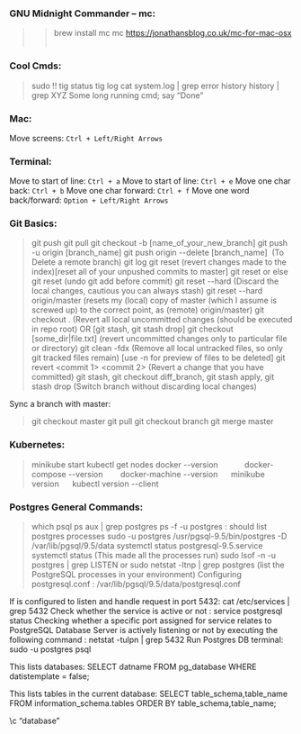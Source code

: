 ### GNU Midnight Commander – mc: 
>> brew install mc
>> mc
https://jonathansblog.co.uk/mc-for-mac-osx
 
 
### Cool Cmds:
> sudo !!
> tig status
> tig log
> cat system.log | grep error
> history
> history | grep XYZ
Some long running cmd; say “Done”

### Mac:
Move screens: `Ctrl + Left/Right Arrows`

### Terminal:
Move to start of line: `Ctrl + a`
Move to start of line: `Ctrl + e`
Move one char back: `Ctrl + b`
Move one char forward: `Ctrl + f`
Move one word back/forward: `Option + Left/Right Arrows`


### Git Basics:
> git push
> git pull
> git checkout -b [name_of_your_new_branch]
> git push -u origin [branch_name]
> git push origin --delete [branch_name]  (To Delete a remote branch)
> git log
> git reset (revert changes made to the index)[reset all of your unpushed commits to master]
> git reset <file> or else git reset (undo git add before commit)
> git reset --hard (Discard the local changes, cautious you can always stash)
> git reset --hard origin/master (resets my (local) copy of master (which I assume is screwed up) to the correct point, as (remote) origin/master)
> git checkout . (Revert all local uncommitted changes (should be executed in repo root) OR [git stash, git stash drop]
> git checkout [some_dir|file.txt] (revert uncommitted changes only to particular file or directory)
> git clean -fdx (Remove all local untracked files, so only git tracked files remain) [use -n for preview of files to be deleted]
> git revert <commit 1> <commit 2> (Revert a change that you have committed)
> git stash, git checkout diff_branch, git stash apply, git stash drop (Switch branch without discarding local changes)

Sync a branch with master:
> git checkout master
> git pull
> git checkout branch
> git merge master
   
### Kubernetes:
> minikube start
> kubectl get nodes
> docker --version           
> docker-compose --version       
> docker-machine --version     
> minikube version     
> kubectl version --client

### Postgres General Commands:
> which psql
> ps aux | grep postgres
> ps -f -u postgres : should list postgres processes
> sudo -u postgres /usr/pgsql-9.5/bin/postgres -D /var/lib/pgsql/9.5/data
> systemctl status postgresql-9.5.service
> systemctl status (This made all the processes run)
> sudo lsof -n -u postgres | grep LISTEN or sudo netstat -ltnp | grep postgres (list the PostgreSQL processes in your environment)
Configuring postgresql.conf : /var/lib/pgsql/9.5/data/postgresql.conf

If is configured to listen and handle request in port 5432: cat /etc/services | grep 5432
Check whether the service is active or not : service postgresql status
Checking whether a specific port assigned for service relates to PostgreSQL Database Server is actively listening or not by executing the following command : netstat -tulpn | grep 5432
Run Postgres DB terminal: sudo -u postgres psql
 
This lists databases:
SELECT datname FROM pg_database
WHERE datistemplate = false;
 
This lists tables in the current database:
SELECT table_schema,table_name
FROM information_schema.tables
ORDER BY table_schema,table_name;
 
\c “database”
